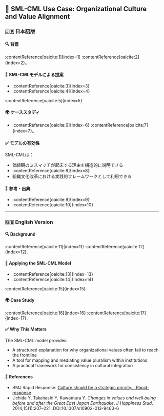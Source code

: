 ## 🏢 SML-CML Use Case: Organizational Culture and Value Alignment

### 🇯🇵 日本語版

#### 🔍 背景
:contentReference[oaicite:1]{index=1} :contentReference[oaicite:2]{index=2}。

#### 🧠 SML-CMLモデルによる提案
- :contentReference[oaicite:3]{index=3}
- :contentReference[oaicite:4]{index=4}

:contentReference[oaicite:5]{index=5}

#### 🌍 ケーススタディ
- :contentReference[oaicite:6]{index=6} :contentReference[oaicite:7]{index=7}。

#### ✅ モデルの有効性
SML-CMLは：
- 価値観のミスマッチが起床する理由を構造的に説明できる  
- :contentReference[oaicite:8]{index=8}  
- 組織文化改革における実践的フレームワークとして利用できる

#### 📎 参考・出典
- :contentReference[oaicite:9]{index=9}  
- :contentReference[oaicite:10]{index=10}  

---

### 🇬🇧 English Version

#### 🔍 Background
:contentReference[oaicite:11]{index=11} :contentReference[oaicite:12]{index=12}.

#### 🧠 Applying the SML-CML Model
- :contentReference[oaicite:13]{index=13}
- :contentReference[oaicite:14]{index=14}

:contentReference[oaicite:15]{index=15}

#### 🌍 Case Study
:contentReference[oaicite:16]{index=16} :contentReference[oaicite:17]{index=17}.

#### ✅ Why This Matters
The SML-CML model provides:
- A structured explanation for why organizational values often fail to reach the frontline
- A tool for mapping and mediating value pluralism within institutions
- A practical framework for consistency in cultural integration

#### 📎 References
- BMJ Rapid Response: [Culture should be a strategic priority… Rapid-response](https://www.bmj.com/content/389/bmj.r928/rr)  
- Uchida Y, Takahashi Y, Kawamura Y. *Changes in values and well‑being before and after the Great East Japan Earthquake*. *J Happiness Stud*. 2014;15(1):207–221. DOI:10.1007/s10902-013-9463-6  
